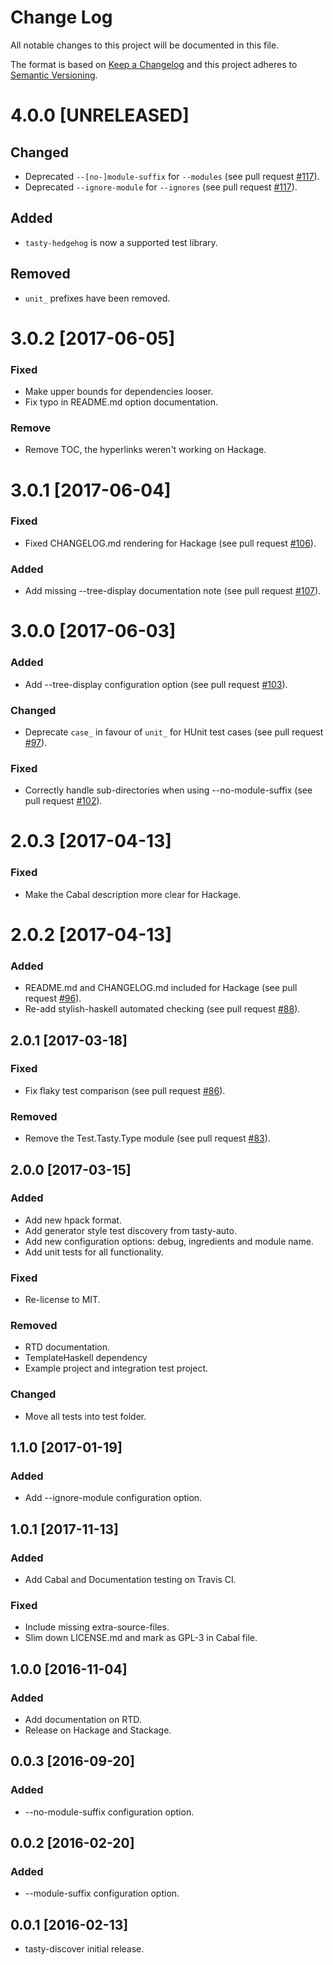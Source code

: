 # Change Log

All notable changes to this project will be documented in this file.

The format is based on [Keep a Changelog] and this project adheres to
[Semantic Versioning].

[Keep a Changelog]: http://keepachangelog.com/
[Semantic Versioning]: http://semver.org/

# 4.0.0 [UNRELEASED]

## Changed
- Deprecated `--[no-]module-suffix` for `--modules` (see pull request [#117]).
- Deprecated `--ignore-module` for `--ignores` (see pull request [#117]).

## Added
- `tasty-hedgehog` is now a supported test library.

## Removed
- `unit_` prefixes have been removed.

[#117]: https://github.com/lwm/tasty-discover/pull/117

# 3.0.2 [2017-06-05]

### Fixed
- Make upper bounds for dependencies looser.
- Fix typo in README.md option documentation.

### Remove
- Remove TOC, the hyperlinks weren't working on Hackage.

# 3.0.1 [2017-06-04]

### Fixed
- Fixed CHANGELOG.md rendering for Hackage (see pull request [#106]).

### Added
- Add missing --tree-display documentation note (see pull request [#107]).

[#107]: https://github.com/lwm/tasty-discover/pull/107
[#106]: https://github.com/lwm/tasty-discover/pull/106

# 3.0.0 [2017-06-03]

### Added
- Add --tree-display configuration option (see pull request [#103]).

### Changed
- Deprecate `case_` in favour of `unit_` for HUnit test cases (see pull request [#97]).

### Fixed
- Correctly handle sub-directories when using --no-module-suffix (see pull request [#102]).

[#97]: https://github.com/lwm/tasty-discover/pull/97
[#102]: https://github.com/lwm/tasty-discover/pull/102
[#103]: https://github.com/lwm/tasty-discover/pull/103

# 2.0.3 [2017-04-13]

### Fixed
- Make the Cabal description more clear for Hackage.

# 2.0.2 [2017-04-13]

### Added
- README.md and CHANGELOG.md included for Hackage (see pull request [#96]).
- Re-add stylish-haskell automated checking (see pull request [#88]).

[#88]: https://github.com/lwm/tasty-discover/pull/88
[#96]: https://github.com/lwm/tasty-discover/pull/96

## 2.0.1 [2017-03-18]

### Fixed
- Fix flaky test comparison (see pull request [#86]).

[#86]: https://github.com/lwm/tasty-discover/pull/86

### Removed
- Remove the Test.Tasty.Type module (see pull request [#83]).

[#83]: https://github.com/lwm/tasty-discover/pull/83

## 2.0.0 [2017-03-15]

### Added
- Add new hpack format.
- Add generator style test discovery from tasty-auto.
- Add new configuration options: debug, ingredients and module name.
- Add unit tests for all functionality.

### Fixed
- Re-license to MIT.

### Removed
- RTD documentation.
- TemplateHaskell dependency
- Example project and integration test project.

### Changed
- Move all tests into test folder.

## 1.1.0 [2017-01-19]

### Added
- Add --ignore-module configuration option.

## 1.0.1 [2017-11-13]

### Added
- Add Cabal and Documentation testing on Travis CI.

### Fixed
- Include missing extra-source-files.
- Slim down LICENSE.md and mark as GPL-3 in Cabal file.

## 1.0.0 [2016-11-04]

### Added
- Add documentation on RTD.
- Release on Hackage and Stackage.

## 0.0.3 [2016-09-20]

### Added
- --no-module-suffix configuration option.

## 0.0.2 [2016-02-20]

### Added
- --module-suffix configuration option.

## 0.0.1 [2016-02-13]

- tasty-discover initial release.
